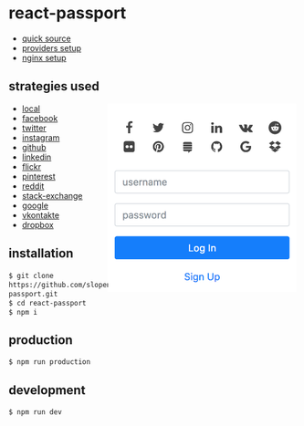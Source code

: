 # react-passport

* [quick source](/src/server/api/auth)
* [providers setup](/config/auth.prod.json)
* [nginx setup](/nginx)


## strategies used

<img src="/src/images/screenshot.png" align="right" height="330" width="330">

* [local](https://github.com/jaredhanson/passport-local)
* [facebook](https://github.com/jaredhanson/passport-facebook)
* [twitter](https://github.com/jaredhanson/passport-twitter)
* [instagram](https://github.com/jaredhanson/passport-instagram)
* [github](https://github.com/jaredhanson/passport-github)
* [linkedin](https://github.com/jaredhanson/passport-linkedin)
* [flickr](https://github.com/johnnyhalife/passport-flickr)
* [pinterest](https://github.com/analog-nico/passport-pinterest)
* [reddit](https://github.com/slotos/passport-reddit)
* [stack-exchange](https://github.com/mooyoul/passport-stack-exchange)
* [google](https://github.com/jaredhanson/passport-google-oauth)
* [vkontakte](https://github.com/stevebest/passport-vkontakte)
* [dropbox](https://github.com/florianheinemann/passport-dropbox-oauth2)

## installation

```
$ git clone https://github.com/slopen/react-passport.git
$ cd react-passport
$ npm i
```

## production

```
$ npm run production
```

## development

```
$ npm run dev
```
